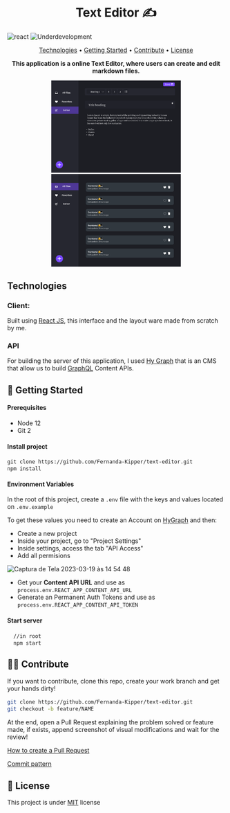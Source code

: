 <h1 align="center" style="font-weight: bold;">Text Editor ✍</h1>

![react](https://img.shields.io/badge/React-blue?style=flat&logo=react)
![Underdevelopment](https://img.shields.io/badge/GraphQL-e10098?style=flat&logo=graphql)


<p align="center">
 <a href="#tech">Technologies</a> • 
 <a href="#started">Getting Started</a> • 
 <a href="#contribute">Contribute</a> •
 <a href="#license">License</a>
</p>

<p align="center">
<b>This application is a online Text Editor, where users can create and edit markdown files.</b>
</p>

<p align="center">
    <img src="./.github/assets/file-edit.png" width="300px">
    <img src="./.github/assets/files.png" width="300px">
</p>


<h2 id="tech">Technologies</h2>

### Client:
  Built using [React JS](https://pt-br.reactjs.org/), this interface and the layout ware made from scratch by me.

### API
  For building the server of this application, I used [Hy Graph](https://hygraph.com/) that is an CMS that allow us to build [GraphQL](https://graphql.org/) Content APIs.

<h2 id="started">🚀 Getting Started</h2>

<h4> Prerequisites</h4>

- Node 12
- Git 2

<h4>Install project</h4>

```
git clone https://github.com/Fernanda-Kipper/text-editor.git
npm install
```

<h4>Environment Variables</h4>

In the root of this project, create a `.env` file with the keys and values located on `.env.example`

To get these values you need to create an Account on [HyGraph](https://app.hygraph.com/) and then:

- Create a new project
- Inside your project, go to "Project Settings"
- Inside settings, access the tab "API Access"
- Add all permisions

<img width="400" alt="Captura de Tela 2023-03-19 às 14 54 48" src="https://user-images.githubusercontent.com/61896274/226196900-5542dd52-0033-40fc-b17b-dbcb8cf9e790.png">

- Get your **Content API URL** and use as `process.env.REACT_APP_CONTENT_API_URL`
- Generate an Permanent Auth Tokens and use as `process.env.REACT_APP_CONTENT_API_TOKEN`


<h4>Start server</h4>

```
  //in root
  npm start
```

<h2 id="contribute">👩‍💻 Contribute</h2>

If you want to contribute, clone this repo, create your work branch and get your hands dirty!

```bash
git clone https://github.com/Fernanda-Kipper/text-editor.git
git checkout -b feature/NAME
```

 At the end, open a Pull Request explaining the problem solved or feature made, if exists, append screenshot of visual modifications and wait for the review!

[How to create a Pull Request](https://www.atlassian.com/br/git/tutorials/making-a-pull-request)

[Commit pattern](https://gist.github.com/joshbuchea/6f47e86d2510bce28f8e7f42ae84c716)


<h2 id="license">📃 License</h2>

This project is under [MIT](./.github/LICENSE) license



